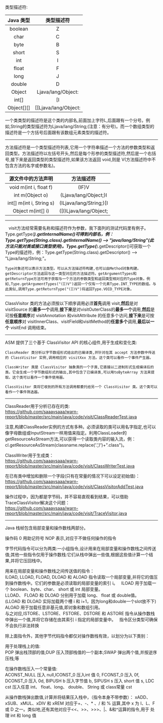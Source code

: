 类型描述符:

|Java 类型     |   类型描述符|
|:-:|:-:|
|boolean       |       Z|
|char          |      C|
|byte          |      B|
|short         |      S|
|int           |      I|
|float         |      F|
|long          |      J|
|double        |      D|
|Object        |      Ljava/lang/Object:|
|int\[]         |      \[I|
|Object\[]\[]    |      \[\[Ljava/lang/Object:|

一个类类型的描述符是这个类的内部名,前面加上字符L,后面跟有一个分号。例如,String的类型描述符为Ljava/lang/String;(注意：有分号)。而一个数组类型的描述符是一个方括号后面跟有该数组元素类型的描述符。

-----

方法描述符是一个类型描述符列表,它用一个字符串描述一个方法的参数类型和返回类型。方法描述符以左括号开头,然后是每个形参的类型描述符,然后是一个右括号,接下来是返回类型的类型描述符,如果该方法返回 void,则是 V(方法描述符中不包含方法的名字或参数名)。

|源文件中的方法声明 | 方法描述符|
|:-:|:-:|
|void m(int i, float f) | (IF)V |
|int m(Object o) | (Ljava/lang/Object;)I |
|int[] m(int i, String s) | (ILjava/lang/String;)\[I |
|Object m(int[] i) | (\[I)Ljava/lang/Object; |

-----

    visit方法经常需要名称和描述符作为参数，我下面列的测试代码里有例子。Type.getType(***).getInternalName()可得到内部名，例：Type.getType(String.class).getInternalName() --> "java/lang/String"(此方法只能对类或接口类型使用)。Type.getType(***).getDescriptor()可获取一个Type的描述符，例：Type.getType(String.class).getDescriptor() --> "Ljava/lang/String;"。
    
    Type对象还可以表示方法类型。可以从方法描述符构建,也可以由Method对象构建。getDescriptor方法返回与这一类型对应的方法描述符。getArgumentTypes和getReturnType方法可用于获取与一个方法的参数类型和返回类型相对应的Type对象。例如,Type.getArgumentTypes("(I)V")返回一个仅有一个元素Type.INT_TYPE的数组。与此类似,调用Type.getReturnType("(I)V")将返回Type.VOID_TYPE对象。

-----

ClassVisitor 类的方法必须按以下顺序调用必须**首先**调用 visit,**然后**是对 visitSource 的**最多一个**调用,**接下来**是对visitOuterClass的**最多一个**调用,**然后**是可按**任意顺序**对 visitAnnotation 和visitAttribute 的任意多个访问,**接下来**是可按**任意顺序**对 visitInnerClass、visitField和visitMethod的**任意多个**调用,**最后以一个** visitEnd 调用结束。

-----

ASM 提供了三个基于 ClassVisitor API 的核心组件,用于生成和变化类:

    ClassReader 类分析以字节数组形式给出的已编译类,并针对在其 accept 方法参数中传送的 ClassVisitor 实例,调用相应的 visitXxx 方法。这个类可以看作一个事件产生器。

    ClassWriter 类是 ClassVisitor 抽象类的一个子类,它直接以二进制形式生成编译后的类。它会生成一个字节数组形式的输出,其中包含了已编译类,可以用toByteArray 方法来提取。这个类可以看作一个事件使用器。

    ClassVisitor 类将它收到的所有方法调用都委托给另一个 ClassVisitor 类。这个类可以看作一个事件筛选器。

-----


ClassReader用于分析已存在的类:  
https://github.com/saaavsaaa/warn-report/blob/master/src/main/java/code/visit/ClassReaderTest.java

注意,构建ClassReader实例的方式有多种。必须读取的类可以用名字指定,也可以像字母数组或InputStream一样用值来指定。利用ClassLoader的getResourceAsStream方法,可以获得一个读取类内容的输入流，例：cl.getResourceAsStream(classname.replace(’.’,’/’)+".class")。

ClassWriter用于生成类：  
https://github.com/saaavsaaa/warn-report/blob/master/src/main/java/code/visit/ClassWriterTest.java

在已有类中增加和删除一个字段(只有在常量的情况下可以设定初始值)：  
https://github.com/saaavsaaa/warn-report/blob/master/src/main/java/code/visit/ClassVisitorAddTest.java

操作过程中，因为都是字节码，并不容易直观看到结果，可以借助TraceClassVisitor解决这个问题：  
https://github.com/saaavsaaa/warn-report/blob/master/src/main/java/code/visit/TraceVisitor.java


-----

Java 栈帧包含局部变量和操作数栈两部分。

操作码 0 用助记符号 NOP 表示,对应于不做任何操作的指令

字节代码指令可以分为两类:一小组指令,设计用来在局部变量和操作数栈之间传送值;其他一些指令仅用于操作数栈:它们从栈中弹出一些值,根据这些值计算一个结果,并将它压回栈中。

用来在局部变量和操作数栈之间传送值的指令：  
ILOAD, LLOAD, FLOAD, DLOAD 和 ALOAD 指令读取一个局部变量,并将它的值压到操作数栈中。它们的参数是必须读取的局部变量的索引 i。  
ILOAD 用于加载一个 boolean、byte、char、 short 或 int 局部变量。   
LLOAD、 FLOAD 和 DLOAD 分别用于加载 long、 float 或 double值。  
(LLOAD 和 DLOAD 实际加载两个槽 i 和 i+1，因为long和double一个slot放不下)  
ALOAD 用于加载任意非基元值,即对象和数组引用。  
与之对应,ISTORE、LSTORE、FSTORE、DSTORE 和 ASTORE 指令从操作数栈中弹出一个值,并将它存储在由其索引 i 指定的局部变量中。  
指令区分类型可确保不会执行非法转换

除上面指令外，其他字节代码指令都仅对操作数栈有效，以划分为以下类别：

用于处理栈上的值:  
POP 弹出栈顶部的值;DUP 压入顶部栈值的一个副本;SWAP 弹出两个值,并按逆序压栈;等

在操作数栈压入一个常量值:  
ACONST_NULL 压入 null,ICONST_0 压入int 值 0, FCONST_0 压入 0f, DCONST_0 压入 0d, BIPUSH b 压入字节值 b, SIPUSH s 压入 short 值 s, 
LDC cst 压入任意 int、 float、long、 double、 String 或 class常量 cst

从操作数栈弹出数值,计算并将结果压入栈中，（指令本身不带参数）：
xADD、xSUB、xMUL、xDIV 和 xREM 对应于+、-、* 、/ 和 % 运算,其中 x 为 I、L、F 或 D 之一。类似地,还有其他对应于<<、>>、>>>、|、&和^运算的指令,用于
处理 int 和 long 值
